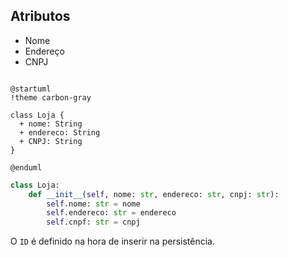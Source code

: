 ## Atributos

- Nome
- Endereço
- CNPJ

```plantuml

@startuml
!theme carbon-gray

class Loja {
  + nome: String
  + endereco: String
  + CNPJ: String
}

@enduml

```

```Python
class Loja:
	def __init__(self, nome: str, endereco: str, cnpj: str):
		self.nome: str = nome
		self.endereco: str = endereco
		self.cnpf: str = cnpj
```

O `ID` é definido na hora de inserir na persistência.
